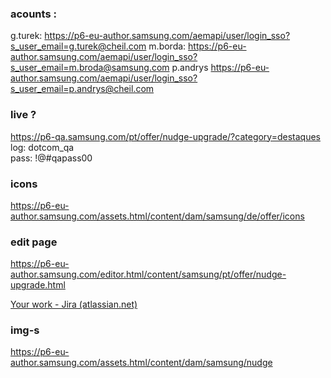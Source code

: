 ### acounts :
g.turek:
https://p6-eu-author.samsung.com/aemapi/user/login_sso?s_user_email=g.turek@cheil.com
m.borda:
https://p6-eu-author.samsung.com/aemapi/user/login_sso?s_user_email=m.broda@samsung.com
p.andrys
https://p6-eu-author.samsung.com/aemapi/user/login_sso?s_user_email=p.andrys@cheil.com

### live ?
https://p6-qa.samsung.com/pt/offer/nudge-upgrade/?category=destaques
log: dotcom_qa  
pass: !@#qapass00
### icons
https://p6-eu-author.samsung.com/assets.html/content/dam/samsung/de/offer/icons

### edit page
https://p6-eu-author.samsung.com/editor.html/content/samsung/pt/offer/nudge-upgrade.html

[Your work - Jira (atlassian.net)](https://cheil.atlassian.net/jira/your-work)
### img-s
https://p6-eu-author.samsung.com/assets.html/content/dam/samsung/nudge


